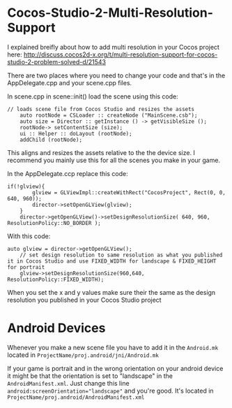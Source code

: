 # Cocos-Studio-2-Multi-Resolution-Support
I explained breifly about how to add multi resolution in your Cocos project here: http://discuss.cocos2d-x.org/t/multi-resolution-support-for-cocos-studio-2-problem-solved-d/21543

There are two places where you need to change your code and that's in the AppDelegate.cpp and your scene.cpp files.

In scene.cpp in scene::init() load the scene using this code:
```
// loads scene file from Cocos Studio and resizes the assets
    auto rootNode = CSLoader :: createNode ("MainScene.csb");
    auto size = Director :: getInstance () -> getVisibleSize ();
    rootNode-> setContentSize (size);
    ui :: Helper :: doLayout (rootNode);
    addChild (rootNode);
```
This aligns and resizes the assets relative to the the device size. I recommend you mainly use this for all the scenes you make in your game.

In the AppDelegate.ccp replace this code:
```
if(!glview){
        glview = GLViewImpl::createWithRect("CocosProject", Rect(0, 0, 640, 960));
        director->setOpenGLView(glview);
    }
    director->getOpenGLView()->setDesignResolutionSize( 640, 960, ResolutionPolicy::NO_BORDER );
```
With this code:
```
auto glview = director->getOpenGLView();
    // set design resolution to same resolution as what you published it in Cocos Studio and use FIXED_WIDTH for landscape & FIXED_HEIGHT for portrait
    glview->setDesignResolutionSize(960,640, ResolutionPolicy::FIXED_WIDTH);
```
When you set the x and y values make sure their the same as the design resolution you published in your Cocos Studio project

# Android Devices

Whenever you make a new scene file you have to add it in the ```Android.mk``` located in ```ProjectName/proj.android/jni/Android.mk```

If your game is portrait and in the wrong orientation on your android device it might be that the orientation is set to "landscape" in the ```AndroidManifest.xml```. Just change this line ```android:screenOrientation="landscape"``` and you're good. It's located in ```ProjectName/proj.android/AndroidManifest.xml```
